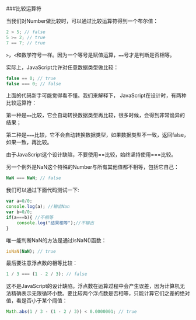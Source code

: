 ###比较运算符

当我们对Number做比较时，可以通过比较运算符得到一个布尔值：

```js
2 > 5; // false
5 >= 2; // true
7 == 7; // true
```
`>`，`<`和数学符号一样。因为一个等号是赋值运算，`==`号才是判断是否相等。


实际上，JavaScript允许对任意数据类型做比较：
```js
false == 0; // true
false === 0; // false
```
上面的代码新手可能觉得看不懂。我们来解释下，
JavaScript在设计时，有两种比较运算符：

第一种是`==`比较，它会自动转换数据类型再比较，很多时候，会得到非常诡异的结果；

第二种是`===`比较，它不会自动转换数据类型，如果数据类型不一致，返回false，如果一致，再比较。

由于JavaScript这个设计缺陷，不要使用==比较，始终坚持使用===比较。

另一个例外是NaN这个特殊的Number与所有其他值都不相等，包括它自己：
```js
NaN === NaN; // false
```
我们可以通过下面代码测试一下:
```js
var a=0/0;
console.log(a); //输出Nan
var b=0/0;  
if(a===b){ //不相等
    console.log("结果相等");//不输出
}
```
唯一能判断NaN的方法是通过isNaN()函数：
```js
isNaN(NaN); // true
```
最后要注意浮点数的相等比较：
```js
1 / 3 === (1 - 2 / 3); // false
```
这不是JavaScript的设计缺陷。浮点数在运算过程中会产生误差，因为计算机无法精确表示无限循环小数。要比较两个浮点数是否相等，只能计算它们之差的绝对值，看是否小于某个阈值：
```js
Math.abs(1 / 3 - (1 - 2 / 3)) < 0.0000001; // true
```
